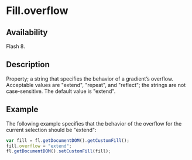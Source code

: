 # Fill.overflow

## Availability

Flash 8.

## Description

Property; a string that specifies the behavior of a gradient’s overflow. Acceptable values are "extend", "repeat", and
"reflect"; the strings are not case-sensitive. The default value is "extend".

## Example

The following example specifies that the behavior of the overflow for the current selection should be "extend":

```javascript
var fill = fl.getDocumentDOM().getCustomFill();
fill.overflow = "extend";
fl.getDocumentDOM().setCustomFill(fill);
```

